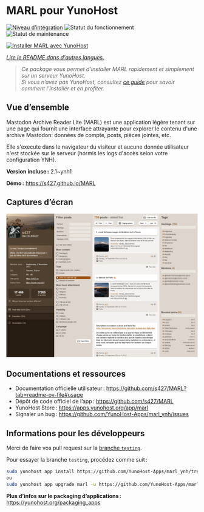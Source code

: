 <!--
Nota bene : ce README est automatiquement généré par <https://github.com/YunoHost/apps/tree/master/tools/readme_generator>
Il NE doit PAS être modifié à la main.
-->

# MARL pour YunoHost

[![Niveau d’intégration](https://apps.yunohost.org/badge/integration/marl)](https://ci-apps.yunohost.org/ci/apps/marl/)
![Statut du fonctionnement](https://apps.yunohost.org/badge/state/marl)
![Statut de maintenance](https://apps.yunohost.org/badge/maintained/marl)

[![Installer MARL avec YunoHost](https://install-app.yunohost.org/install-with-yunohost.svg)](https://install-app.yunohost.org/?app=marl)

*[Lire le README dans d'autres langues.](./ALL_README.md)*

> *Ce package vous permet d’installer MARL rapidement et simplement sur un serveur YunoHost.*  
> *Si vous n’avez pas YunoHost, consultez [ce guide](https://yunohost.org/install) pour savoir comment l’installer et en profiter.*

## Vue d’ensemble

Mastodon Archive Reader Lite (MARL) est une application légère tenant sur une page qui fournit une interface attrayante pour explorer le contenu d'une archive Mastodon: données de compte, posts, pièces jointes, etc.

Elle s'execute dans le navigateur du visiteur et aucune donnée utilisateur n'est stockée sur le serveur (hormis les logs d'accès selon votre configuration YNH).


**Version incluse :** 2.1~ynh1

**Démo :** <https://s427.github.io/MARL>

## Captures d’écran

![Capture d’écran de MARL](./doc/screenshots/marl_ynh.png)

## Documentations et ressources

- Documentation officielle utilisateur : <https://github.com/s427/MARL?tab=readme-ov-file#usage>
- Dépôt de code officiel de l’app : <https://github.com/s427/MARL>
- YunoHost Store : <https://apps.yunohost.org/app/marl>
- Signaler un bug : <https://github.com/YunoHost-Apps/marl_ynh/issues>

## Informations pour les développeurs

Merci de faire vos pull request sur la [branche `testing`](https://github.com/YunoHost-Apps/marl_ynh/tree/testing).

Pour essayer la branche `testing`, procédez comme suit :

```bash
sudo yunohost app install https://github.com/YunoHost-Apps/marl_ynh/tree/testing --debug
ou
sudo yunohost app upgrade marl -u https://github.com/YunoHost-Apps/marl_ynh/tree/testing --debug
```

**Plus d’infos sur le packaging d’applications :** <https://yunohost.org/packaging_apps>
